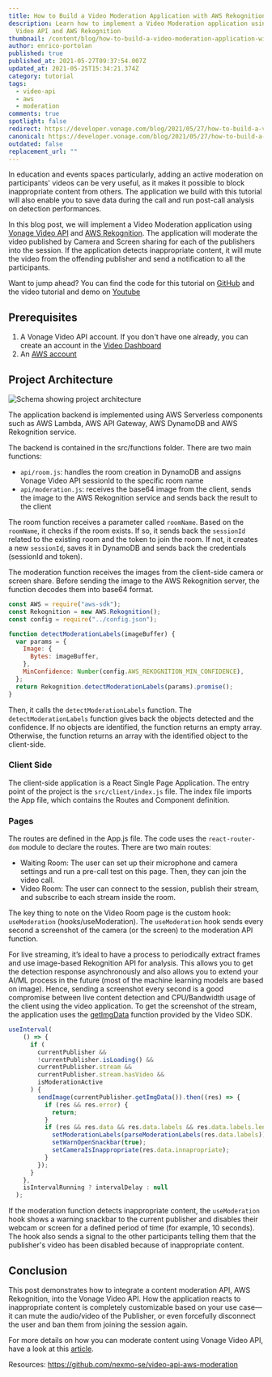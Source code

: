 ```yaml
---
title: How to Build a Video Moderation Application with AWS Rekognition
description: Learn how to implement a Video Moderation application using Vonage
  Video API and AWS Rekognition
thumbnail: /content/blog/how-to-build-a-video-moderation-application-with-aws-rekognition/blog_video-api_moderation_1200x600.png
author: enrico-portolan
published: true
published_at: 2021-05-27T09:37:54.007Z
updated_at: 2021-05-25T15:34:21.374Z
category: tutorial
tags:
  - video-api
  - aws
  - moderation
comments: true
spotlight: false
redirect: https://developer.vonage.com/blog/2021/05/27/how-to-build-a-video-moderation-application-with-aws-rekognition
canonical: https://developer.vonage.com/blog/2021/05/27/how-to-build-a-video-moderation-application-with-aws-rekognition
outdated: false
replacement_url: ""
---
```

In education and events spaces particularly, adding an active moderation on participants' videos can be very useful, as it makes it possible to block inappropriate content from others. The application we build with this tutorial will also enable you to save data during the call and run post-call analysis on detection performances. 

In this blog post, we will implement a Video Moderation application using [Vonage Video API](https://www.vonage.com/communications-apis/video/) and [AWS Rekognition](https://aws.amazon.com/rekognition/).
The application will moderate the video published by Camera and Screen sharing for each of the publishers into the session. If the application detects inappropriate content, it will mute the video from the offending publisher and send a notification to all the participants. 

Want to jump ahead? You can find the code for this tutorial on [GitHub](https://github.com/nexmo-se/video-api-aws-moderation) and the video tutorial and demo on [Youtube](https://www.youtube.com/watch?v=TfORVVbC2-U)

<youtube id="TfORVVbC2-U"></youtube>

## Prerequisites

1. A Vonage Video API account. If you don't have one already, you can create an account in the [Video Dashboard](https://tokbox.com/account/#/)
2. An [AWS account](https://aws.amazon.com)

## Project Architecture

![Schema showing project architecture](/content/blog/how-to-build-a-video-moderation-application-with-aws-rekognition/image1.png "Schema showing project architecture")

The application backend is implemented using AWS Serverless components such as AWS Lambda, AWS API Gateway, AWS DynamoDB and AWS Rekognition service.

The backend is contained in the src/functions folder. There are two main functions:

* `api/room.js`: handles the room creation in DynamoDB and assigns Vonage Video API sessionId to the specific room name  
* `api/moderation.js`: receives the base64 image from the client, sends the image to the AWS Rekognition service and sends back the result to the client

The room function receives a parameter called `roomName`. Based on the `roomName`, it checks if the room exists. If so, it sends back the `sessionId` related to the existing room and the token to join the room. If not, it creates a new `sessionId`, saves it in DynamoDB and sends back the credentials (sessionId and token).

The moderation function receives the images from the client-side camera or screen share. Before sending the image to the AWS Rekognition server, the function decodes them into base64 format. 

```javascript
const AWS = require("aws-sdk");
const Rekognition = new AWS.Rekognition();
const config = require("../config.json");

function detectModerationLabels(imageBuffer) {
  var params = {
    Image: {
      Bytes: imageBuffer,
    },
    MinConfidence: Number(config.AWS_REKOGNITION_MIN_CONFIDENCE),
  };
  return Rekognition.detectModerationLabels(params).promise();
}
```

Then, it calls the `detectModerationLabels` function. The `detectModerationLabels` function gives back the objects detected and the confidence. If no objects are identified, the function returns an empty array. Otherwise, the function returns an array with the identified object to the client-side. 

### Client Side

The client-side application is a React Single Page Application. The entry point of the project is the `src/client/index.js` file. The index file imports the App file, which contains the Routes and Component definition.

### Pages

The routes are defined in the App.js file. The code uses the `react-router-dom` module to declare the routes. There are two main routes:

* Waiting Room: The user can set up their microphone and camera settings and run a pre-call test on this page. Then, they can join the video call.
* Video Room: The user can connect to the session, publish their stream, and subscribe to each stream inside the room.

The key thing to note on the Video Room page is the custom hook: `useModeration` (hooks/useModeration). The `useModeration` hook sends every second a screenshot of the camera (or the screen) to the moderation API function.  

For live streaming, it’s ideal to have a process to periodically extract frames and use image-based Rekognition API for analysis. This allows you to get the detection response asynchronously and also allows you to extend your AI/ML process in the future (most of the machine learning models are based on image).
Hence, sending a screenshot every second is a good compromise between live content detection and CPU/Bandwidth usage of the client using the video application. To get the screenshot of the stream, the application uses the [getImgData](https://tokbox.com/developer/sdks/js/reference/Publisher.html#getImgData) function provided by the Video SDK. 

```javascript
useInterval(
    () => {
      if (
        currentPublisher &&
        !currentPublisher.isLoading() &&
        currentPublisher.stream &&
        currentPublisher.stream.hasVideo &&
        isModerationActive
      ) {
        sendImage(currentPublisher.getImgData()).then((res) => {
          if (res && res.error) {
            return;
          }
          if (res && res.data && res.data.labels && res.data.labels.length) {
            setModerationLabels(parseModerationLabels(res.data.labels));
            setWarnOpenSnackbar(true);
            setCameraIsInappropriate(res.data.innapropriate);
          }
        });
      }
    },
    isIntervalRunning ? intervalDelay : null
  );
```

If the moderation function detects inappropriate content, the `useModeration` hook shows a warning snackbar to the current publisher and disables their webcam or screen for a defined period of time (for example, 10 seconds). The hook also sends a signal to the other participants telling them that the publisher's video has been disabled because of inappropriate content. 

## Conclusion

This post demonstrates how to integrate a content moderation API, AWS Rekognition, into the Vonage Video API.
How the application reacts to inappropriate content is completely customizable based on your use case—it can mute the audio/video of the Publisher, or even forcefully disconnect the user and ban them from joining the session again.  

For more details on how you can moderate content using Vonage Video API, have a look at this [article](https://learn.vonage.com/blog/2020/11/12/ban-the-trolls-adding-moderation-to-the-video-api/). 

Resources: <https://github.com/nexmo-se/video-api-aws-moderation>